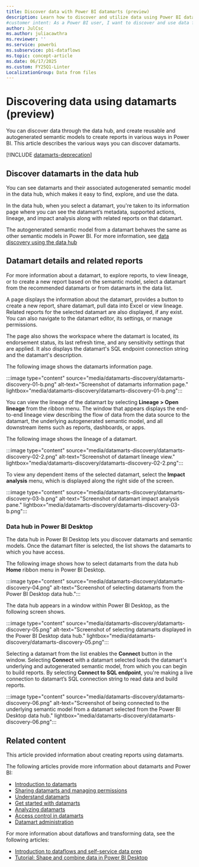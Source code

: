 ```yaml
---
title: Discover data with Power BI datamarts (preview)
description: Learn how to discover and utilize data using Power BI datamarts, including creating reports and exploring datamart details and lineage.
#customer intent: As a Power BI user, I want to discover and use data from datamarts so that I can create insightful reports and analyses.
author: JulCsc
ms.author: juliacawthra
ms.reviewer: ''
ms.service: powerbi
ms.subservice: pbi-dataflows
ms.topic: concept-article
ms.date: 06/17/2025
ms.custom: FY25Q1-Linter
LocalizationGroup: Data from files
---
```


# Discovering data using datamarts (preview)

You can discover data through the data hub, and create reusable and autogenerated semantic models to create reports in various ways in Power BI. This article describes the various ways you can discover datamarts.

[!INCLUDE [datamarts-deprecation](../../includes/datamarts-deprecation.md)]

## Discover datamarts in the data hub

You can see datamarts and their associated autogenerated semantic model in the data hub, which makes it easy to find, explore, and use the data.

In the data hub, when you select a datamart, you're taken to its information page where you can see the datamart’s metadata, supported actions, lineage, and impact analysis along with related reports on that datamart.

The autogenerated semantic model from a datamart behaves the same as other semantic models in Power BI. For more information, see [data discovery using the data hub](../../connect-data/service-data-hub.md)

## Datamart details and related reports

For more information about a datamart, to explore reports, to view lineage, or to create a new report based on the semantic model, select a datamart from the recommended datamarts or from datamarts in the data list.

A page displays the information about the datamart, provides a button to create a new report, share datamart, pull data into Excel or view lineage. Related reports for the selected datamart are also displayed, if any exist. You can also navigate to the datamart editor, its settings, or manage permissions.

The page also shows the workspace where the datamart is located, its endorsement status, its last refresh time, and any sensitivity settings that are applied. It also displays the datamart's SQL endpoint connection string and the datamart's description.

The following image shows the datamarts information page.

:::image type="content" source="media/datamarts-discovery/datamarts-discovery-01-b.png" alt-text="Screenshot of datamarts information page." lightbox="media/datamarts-discovery/datamarts-discovery-01-b.png":::

You can view the lineage of the datamart by selecting **Lineage > Open lineage** from the ribbon menu. The window that appears displays the end-to-end lineage view describing the flow of data from the data source to the datamart, the underlying autogenerated semantic model, and all downstream items such as reports, dashboards, or apps.

The following image shows the lineage of a datamart.

:::image type="content" source="media/datamarts-discovery/datamarts-discovery-02-2.png" alt-text="Screenshot of datamart lineage view." lightbox="media/datamarts-discovery/datamarts-discovery-02-2.png":::

To view any dependent items of the selected datamart, select the **Impact analysis** menu, which is displayed along the right side of the screen.

:::image type="content" source="media/datamarts-discovery/datamarts-discovery-03-b.png" alt-text="Screenshot of datamart impact analysis pane." lightbox="media/datamarts-discovery/datamarts-discovery-03-b.png":::

### Data hub in Power BI Desktop

The data hub in Power BI Desktop lets you discover datamarts and semantic models. Once the datamart filter is selected, the list shows the datamarts to which you have access.

The following image shows how to select datamarts from the data hub **Home** ribbon menu in Power BI Desktop.

:::image type="content" source="media/datamarts-discovery/datamarts-discovery-04.png" alt-text="Screenshot of selecting datamarts from the Power BI Desktop data hub.":::

The data hub appears in a window within Power BI Desktop, as the following screen shows.

:::image type="content" source="media/datamarts-discovery/datamarts-discovery-05.png" alt-text="Screenshot of selecting datamarts displayed in the Power BI Desktop data hub." lightbox="media/datamarts-discovery/datamarts-discovery-05.png":::

Selecting a datamart from the list enables the **Connect** button in the window. Selecting **Connect** with a datamart selected loads the datamart's underlying and autogenerated semantic model, from which you can begin to build reports. By selecting **Connect to SQL endpoint**, you're making a live connection to datamart’s SQL connection string to read data and build reports.

:::image type="content" source="media/datamarts-discovery/datamarts-discovery-06.png" alt-text="Screenshot of being connected to the underlying semantic model from a datamart selected from the Power BI Desktop data hub." lightbox="media/datamarts-discovery/datamarts-discovery-06.png":::

## Related content

This article provided information about creating reports using datamarts.

The following articles provide more information about datamarts and Power BI:

* [Introduction to datamarts](datamarts-overview.md)
* [Sharing datamarts and managing permissions](datamarts-sharing-manage-permissions.md)
* [Understand datamarts](datamarts-understand.md)
* [Get started with datamarts](datamarts-get-started.md)
* [Analyzing datamarts](datamarts-analyze.md)
* [Access control in datamarts](datamarts-access-control.md)
* [Datamart administration](datamarts-administration.md)

For more information about dataflows and transforming data, see the following articles:

* [Introduction to dataflows and self-service data prep](../dataflows/dataflows-introduction-self-service.md)
* [Tutorial: Shape and combine data in Power BI Desktop](../../connect-data/desktop-shape-and-combine-data.md)
